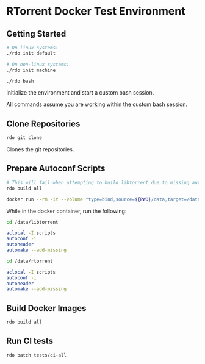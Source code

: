 RTorrent Docker Test Environment
================================

Getting Started
---------------

```bash
# On linux systems:
./rdo init default

# On non-linux systems:
./rdo init machine

./rdo bash
```

Initialize the environment and start a custom bash session.

All commands assume you are working within the custom bash session.


Clone Repositories
------------------

```bash
rdo git clone
```

Clones the git repositories.


Prepare Autoconf Scripts
------------------------

```bash
# This will fail when attempting to build libtorrent due to missing autoconf scripts.
rdo build all

docker run --rm -it --volume "type=bind,source=${PWD}/data,target=/data/" rdo/build/rtorrent/compiler:default /bin/bash
```

While in the docker container, run the following:

```bash
cd /data/libtorrent

aclocal -I scripts
autoconf -i
autoheader
automake --add-missing

cd /data/rtorrent

aclocal -I scripts
autoconf -i
autoheader
automake --add-missing
```


Build Docker Images
-------------------

```bash
rdo build all
```


Run CI tests
------------

```bash
rdo batch tests/ci-all
```
